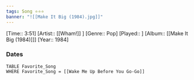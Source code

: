 ```yaml
---
tags: Song ⭐⭐⭐ 
banner: "![[Make It Big (1984).jpg]]"
---
```

[Time:: 3:51]
[Artist:: [[Wham!]] ]
[Genre:: Pop]
[Played:: ]
[Album:: [[Make It Big (1984)]]]
[Year:: 1984]
### Dates
````dataview
TABLE Favorite_Song
WHERE Favorite_Song = [[Wake Me Up Before You Go-Go]]
````
